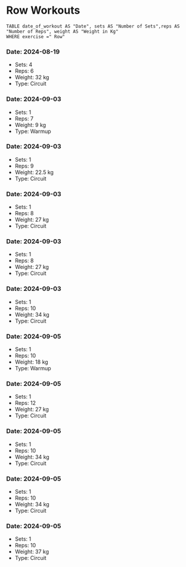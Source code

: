 # Row Workouts

```dataview 
TABLE date_of_workout AS "Date", sets AS "Number of Sets",reps AS "Number of Reps", weight AS "Weight in Kg" 
WHERE exercise =" Row"
```
### Date: 2024-08-19
- Sets: 4
- Reps: 6
- Weight: 32 kg
- Type: Circuit

### Date: 2024-09-03
- Sets: 1
- Reps: 7
- Weight: 9 kg
- Type: Warmup

### Date: 2024-09-03
- Sets: 1
- Reps: 9
- Weight: 22.5 kg
- Type: Circuit

### Date: 2024-09-03
- Sets: 1
- Reps: 8
- Weight: 27 kg
- Type: Circuit

### Date: 2024-09-03
- Sets: 1
- Reps: 8
- Weight: 27 kg
- Type: Circuit

### Date: 2024-09-03
- Sets: 1
- Reps: 10
- Weight: 34 kg
- Type: Circuit

### Date: 2024-09-05
- Sets: 1
- Reps: 10
- Weight: 18 kg
- Type: Warmup

### Date: 2024-09-05
- Sets: 1
- Reps: 12
- Weight: 27 kg
- Type: Circuit

### Date: 2024-09-05
- Sets: 1
- Reps: 10
- Weight: 34 kg
- Type: Circuit

### Date: 2024-09-05
- Sets: 1
- Reps: 10
- Weight: 34 kg
- Type: Circuit

### Date: 2024-09-05
- Sets: 1
- Reps: 10
- Weight: 37 kg
- Type: Circuit

